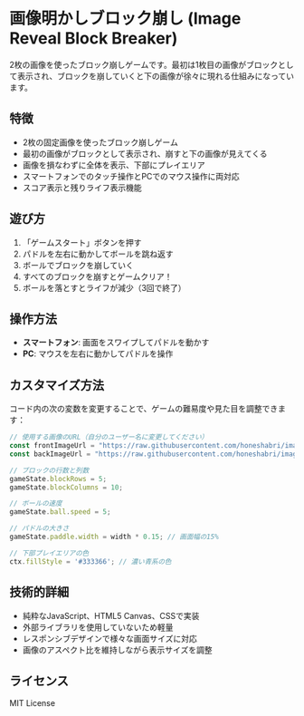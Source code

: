 # 画像明かしブロック崩し (Image Reveal Block Breaker)

2枚の画像を使ったブロック崩しゲームです。最初は1枚目の画像がブロックとして表示され、ブロックを崩していくと下の画像が徐々に現れる仕組みになっています。

## 特徴

- 2枚の固定画像を使ったブロック崩しゲーム
- 最初の画像がブロックとして表示され、崩すと下の画像が見えてくる
- 画像を損なわずに全体を表示、下部にプレイエリア
- スマートフォンでのタッチ操作とPCでのマウス操作に両対応
- スコア表示と残りライフ表示機能

## 遊び方

1. 「ゲームスタート」ボタンを押す
2. パドルを左右に動かしてボールを跳ね返す
3. ボールでブロックを崩していく
4. すべてのブロックを崩すとゲームクリア！
5. ボールを落とすとライフが減少（3回で終了）

## 操作方法

- **スマートフォン**: 画面をスワイプしてパドルを動かす
- **PC**: マウスを左右に動かしてパドルを操作

## カスタマイズ方法

コード内の次の変数を変更することで、ゲームの難易度や見た目を調整できます：

```javascript
// 使用する画像のURL（自分のユーザー名に変更してください）
const frontImageUrl = "https://raw.githubusercontent.com/honeshabri/image-reveal-blockbreaker/main/front.jpg";
const backImageUrl = "https://raw.githubusercontent.com/honeshabri/image-reveal-blockbreaker/main/back.jpg";

// ブロックの行数と列数
gameState.blockRows = 5;
gameState.blockColumns = 10;

// ボールの速度
gameState.ball.speed = 5;

// パドルの大きさ
gameState.paddle.width = width * 0.15; // 画面幅の15%

// 下部プレイエリアの色
ctx.fillStyle = '#333366'; // 濃い青系の色
```

## 技術的詳細

- 純粋なJavaScript、HTML5 Canvas、CSSで実装
- 外部ライブラリを使用していないため軽量
- レスポンシブデザインで様々な画面サイズに対応
- 画像のアスペクト比を維持しながら表示サイズを調整

## ライセンス

MIT License
